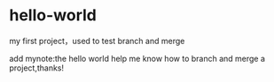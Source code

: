 # hello-world
my first project，used to test branch and merge

add mynote:the hello world help me know how to branch and merge a project,thanks!
